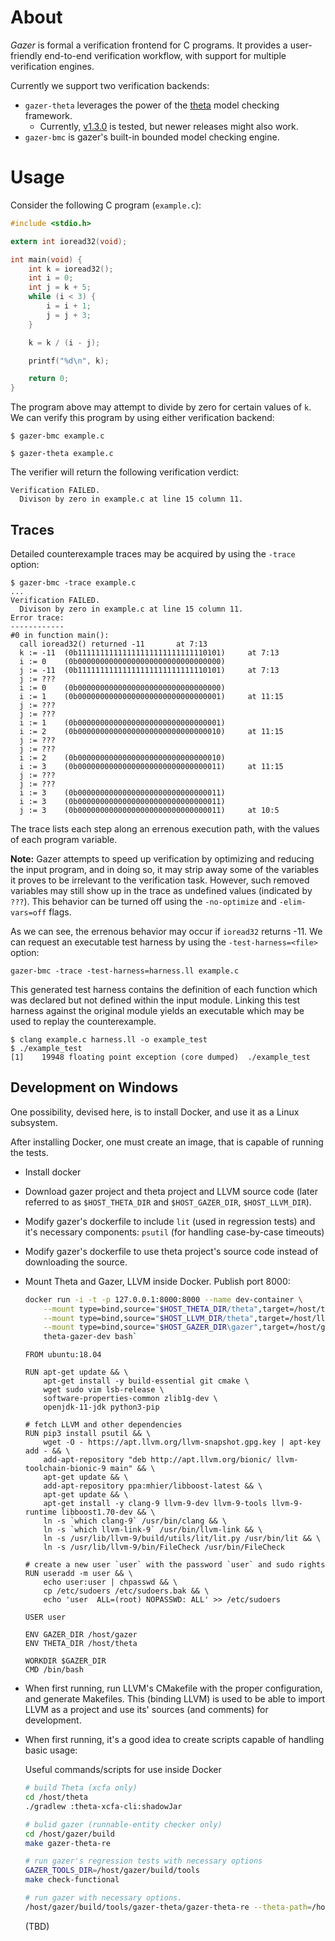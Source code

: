 # About

*Gazer* is formal a verification frontend for C programs.
It provides a user-friendly end-to-end verification workflow, with support for multiple verification engines.

Currently we support two verification backends:
* `gazer-theta` leverages the power of the [theta](https://github.com/ftsrg/theta) model checking framework.
  * Currently, [v1.3.0](https://github.com/ftsrg/theta/releases/tag/v1.3.0) is tested, but newer releases might also work.
* `gazer-bmc` is gazer's built-in bounded model checking engine.

# Usage

Consider the following C program (`example.c`):
```c
#include <stdio.h>

extern int ioread32(void);

int main(void) {
    int k = ioread32();
    int i = 0;
    int j = k + 5;
    while (i < 3) {
        i = i + 1;
        j = j + 3;
    }

    k = k / (i - j);

    printf("%d\n", k);

    return 0;
}
```

The program above may attempt to divide by zero for certain values of `k`.
We can verify this program by using either verification backend:

```
$ gazer-bmc example.c
```

```
$ gazer-theta example.c
```

The verifier will return the following verification verdict:

```
Verification FAILED.
  Divison by zero in example.c at line 15 column 11.
```

## Traces

Detailed counterexample traces may be acquired by using the `-trace` option:

```
$ gazer-bmc -trace example.c
...
Verification FAILED.
  Divison by zero in example.c at line 15 column 11.
Error trace:
------------
#0 in function main():
  call ioread32() returned -11		 at 7:13
  k := -11	(0b11111111111111111111111111110101)	 at 7:13
  i := 0	(0b00000000000000000000000000000000)
  j := -11	(0b11111111111111111111111111110101)	 at 7:13
  j := ???
  i := 0	(0b00000000000000000000000000000000)
  i := 1	(0b00000000000000000000000000000001)	 at 11:15
  j := ???
  j := ???
  i := 1	(0b00000000000000000000000000000001)
  i := 2	(0b00000000000000000000000000000010)	 at 11:15
  j := ???
  j := ???
  i := 2	(0b00000000000000000000000000000010)
  i := 3	(0b00000000000000000000000000000011)	 at 11:15
  j := ???
  j := ???
  i := 3	(0b00000000000000000000000000000011)
  i := 3	(0b00000000000000000000000000000011)
  j := 3	(0b00000000000000000000000000000011)	 at 10:5
```

The trace lists each step along an errenous execution path, with the values of each program variable.

**Note:** Gazer attempts to speed up verification by optimizing and reducing the input program, and in doing so,
it may strip away some of the variables it proves to be irrelevant to the verification task.
However, such removed variables may still show up in the trace as undefined values (indicated by `???`).
This behavior can be turned off using the `-no-optimize` and `-elim-vars=off` flags.

As we can see, the errenous behavior may occur if `ioread32` returns -11.
We can request an executable test harness by using the `-test-harness=<file>` option:

```
gazer-bmc -trace -test-harness=harness.ll example.c
```

This generated test harness contains the definition of each function which was declared but not defined within the input module.
Linking this test harness against the original module yields an executable which may be used to replay the counterexample.

```
$ clang example.c harness.ll -o example_test
$ ./example_test
[1]    19948 floating point exception (core dumped)  ./example_test
```

## Development on Windows

One possibility, devised here, is to install Docker, and use it as a Linux subsystem.

After installing Docker, one must create an image, that is capable of running the tests.

- Install docker
- Download gazer project and theta project and LLVM source code (later referred to as `$HOST_THETA_DIR` and `$HOST_GAZER_DIR`, `$HOST_LLVM_DIR`).
- Modify gazer's dockerfile to include `lit` (used in regression tests) and it's necessary components: `psutil` (for handling case-by-case timeouts)
- Modify gazer's dockerfile to use theta project's source code instead of downloading the source.
- Mount Theta and Gazer, LLVM inside Docker. Publish port 8000:

  ```sh
  docker run -i -t -p 127.0.0.1:8000:8000 --name dev-container \
      --mount type=bind,source="$HOST_THETA_DIR/theta",target=/host/theta \
      --mount type=bind,source="$HOST_LLVM_DIR/theta",target=/host/llvm \
      --mount type=bind,source="$HOST_GAZER_DIR\gazer",target=/host/gazer \
      theta-gazer-dev bash`
  ```
      
  ```dev.dockerfile
  FROM ubuntu:18.04

  RUN apt-get update && \
      apt-get install -y build-essential git cmake \
      wget sudo vim lsb-release \
      software-properties-common zlib1g-dev \
      openjdk-11-jdk python3-pip

  # fetch LLVM and other dependencies
  RUN pip3 install psutil && \
      wget -O - https://apt.llvm.org/llvm-snapshot.gpg.key | apt-key add - && \
      add-apt-repository "deb http://apt.llvm.org/bionic/ llvm-toolchain-bionic-9 main" && \
      apt-get update && \
      add-apt-repository ppa:mhier/libboost-latest && \
      apt-get update && \
      apt-get install -y clang-9 llvm-9-dev llvm-9-tools llvm-9-runtime libboost1.70-dev && \
      ln -s `which clang-9` /usr/bin/clang && \
      ln -s `which llvm-link-9` /usr/bin/llvm-link && \
      ln -s /usr/lib/llvm-9/build/utils/lit/lit.py /usr/bin/lit && \
      ln -s /usr/lib/llvm-9/bin/FileCheck /usr/bin/FileCheck

  # create a new user `user` with the password `user` and sudo rights
  RUN useradd -m user && \
      echo user:user | chpasswd && \
      cp /etc/sudoers /etc/sudoers.bak && \
      echo 'user  ALL=(root) NOPASSWD: ALL' >> /etc/sudoers

  USER user

  ENV GAZER_DIR /host/gazer
  ENV THETA_DIR /host/theta

  WORKDIR $GAZER_DIR
  CMD /bin/bash
  ```

- When first running, run LLVM's CMakefile with the proper configuration, and generate Makefiles. This (binding LLVM) is used to be able to import LLVM as a project and use its' sources (and comments) for development.
- When first running, it's a good idea to create scripts capable of handling basic usage:

  Useful commands/scripts for use inside Docker
  ```sh
  # build Theta (xcfa only)
  cd /host/theta
  ./gradlew :theta-xcfa-cli:shadowJar
  ```

  ```sh
  # bulid gazer (runnable-entity checker only)
  cd /host/gazer/build
  make gazer-theta-re
  ```

  ```sh
  # run gazer's regression tests with necessary options
  GAZER_TOOLS_DIR=/host/gazer/build/tools
  make check-functional
  ```
  
  ```sh
  # run gazer with necessary options.
  /host/gazer/build/tools/gazer-theta/gazer-theta-re --theta-path=/host/theta/subprojects/xcfa-cli/build/libs/theta-xcfa-cli-0.0.1-SNAPSHOT-all.jar --lib-path=/host/theta/lib/ "$@"
  ```
  
  (TBD)
